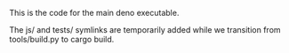 This is the code for the main deno executable.

The js/ and tests/ symlinks are temporarily added while we transition from
tools/build.py to cargo build.
